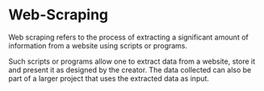# Web-Scraping

Web scraping refers to the process of extracting a significant amount of information from a website using scripts or programs. 

Such scripts or programs allow one to extract data from a website, store it and present it as designed by the creator. The data collected can also be part of a larger project that uses the extracted data as input.
